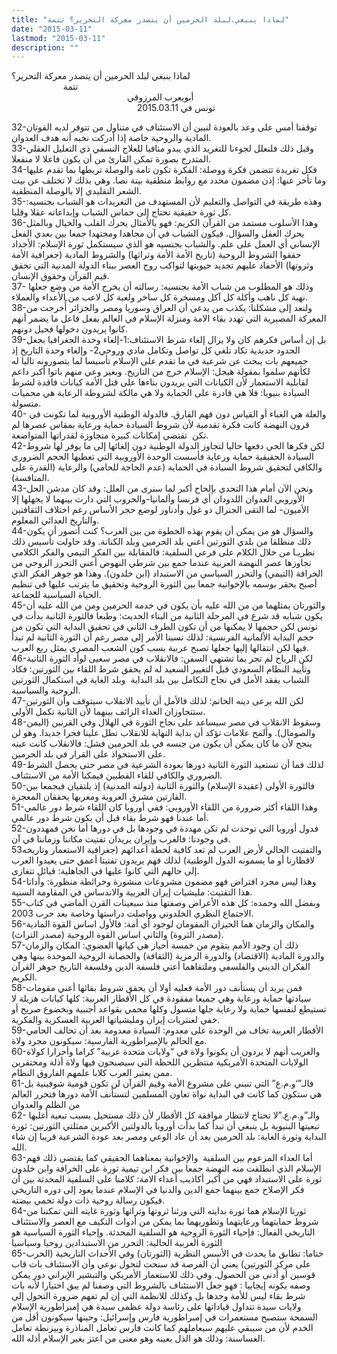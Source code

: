 ```yaml
---
title: "لماذا ينبغي.لبلد الحرمين أن يتصدر معركة التحرير؟ تتمة"
date: "2015-03-11"
lastmod: "2015-03-11"
description: ""
---
```

لماذا بنبغي لبلد الحرمين أن يتصدر معركة التحرير؟  
                     تتمة  
                                               أبويعرب المرزوقي  
                                                   تونس في 2015.03.11

32-توقفنا أمس على وعد بالعودة لنبين أن الاستئناف في متناول من تتوفر لديه القوتان المادية والروحية خاصة إذا أدركت نخبه أنه هدف العدوان.  
33-وقبل ذلك فلنعلل لجوءنا للتغريد الذي يبدو منافيا للعلاج النسقي ذي التعليل العقلي المتدرج بصورة تمكن القارئ من أن يكون فاعلا لا منفعلا.  
34-فكل تغريدة تتضمن فكرة ووصلة: الفكرة تكون تامة والوصلة تربطها بما تقدم عليها وما تأخر عنها: إذن مضمون محدد مع روابط منطقية بينة نصا. وهي بذلك لا تختلف عن بيت الشعر التقليدي إلا بالوصلة المنطقية.  
35-وهذه طريقة في التواصل والتعليم لأن المستهدف من التغريدات هو الشباب بجنسيه: كل ثورة حقيقية تحتاج إلى حماس الشباب وإبداعاته عقلا وقلبا.  
36-وهذا الأسلوب مستمد من القرآن الكريم: فهو بالأمثال يحرك القلب والخيال وبالمثل يحرك العقل والسؤال. فيكون الشباب في آن مجاهدا ومجتهدا جمعا بين بعدي الفعل الإنساني أي العمل على علم. والشباب بجنسيه هو الذي سيستكمل ثورة الإسلام: الأجداد حققوا الشروط الروحية (تاريخ الأمة الأمة وتراثها) والشروط المادية (جغرافية الأمة وثروتها) الأحفاد عليهم تجديد حيويتها لتواكب روح العصر ببناء الدولة المدنية التي تحقق قيم القرآن وحقوق الإنسان.  
37-وذلك هو المطلوب من شباب الأمة بجنسيه: رسالته أن يخرج الأمة من وضع جعلها  نهبة كل ناهب وأكلة كل آكل ومسخرة كل ساخر ولعبة كل لاعب من الأعداء والعملاء.  
38-ولنعد إلى مشكلنا: يكذب من يدعي أن العراق وسوريا ومصر والجزائر أُخرجت من المعركة المصيرية التي تهدد بقاء الامة ومنزلة الإسلام في العالم بفعل فاعل ما يضمر أنهم كانوا يريدون دخولها فحيل دونهم.  
39-بل إن أساس فكرهم كان ولا يزال إلغاء شرط الاستئناف:1-إلغاء وحدة الجغرافيا بجعل الحدود حديدية تكاد تلغي كل تواصل وتكامل مادي وروحي2- وإلغاء وحدة التاريخ إذ جميعهم بات يبحث عن شرعية في ما تقدم على الإسلام تأسيسا لما يتصورونه تاليا له لكأنهم سلموا بمقولة هيجل: الإسلام خرج من التاريخ. وبغير وعي منهم باتوا أكبر داعم لقابلية الاستعمار لأن الكيانات التي يريدون بناءها على قتل الأمة كيانات فاقدة لشرط السيادة بنيويا: فلا هي قادرة على الحماية ولا هي مالكة لشروطة الرعاية هي محميات متسولة.  
40- والعلة هي الغباء أو القياس دون فهم الفارق. فالدولة الوطنية الأوروبية لما تكونت في قرون النهضة كانت فكرة تقدمية لأن شروط السيادة حماية ورعاية بمقاس عصرها لم تكن  تقتضي إمكانات كبيرة متجاوزة لقدراتها المتواضعة.  
42-لكن فكرها الحي دفعها حاليا لتجاوز الدولة الوطنية دون إلغائها إلى ما يوفر لها شروط السيادة الحقيقية حماية ورعاية فأسست الوحدة الأوروبية التي تعطيها الحجم الضروري والكافي لتحقيق شروط السيادة في الحماية (عدم الحاجة للحامي) والرعاية (القدرة على المنافسة).  
43-ونحن الآن أمام هذا التحدي بإلحاح أكبر لما سنرى من العلل: وقد كان مدشن الحل الأوروبي العدوان اللدودان أي فرنسا وألمانيا-والحروب التي دارت بينهما لا يجهلها إلا الأميون- لما التقى الجنرال دو غول وأدناور لوضع حجر الأساس رغم اختلاف الثقافتين والتاريخ العدائي المعلوم.  
44-والسؤال هو من يمكن أن يقوم بهذه الخطوة من بين العرب؟ كنت أتصور أن يكون ذلك منطلقا من بلدي الثورتين أعني بلد الحرمين وبلد الكنانة. وقد حاولت تأسيس ذلك نظريـا من خلال الكلام على فرعي السلفية: فالمقابلة بين الفكر التيمي والفكر الكلامي تجاوزها عصر النهضة العربية عندما جمع بين شرطي النهوض أعني التحرر الروحي من الخرافة (التيمي) والتحرر السياسي من الاستبداد (ابن خلدون). وهذا هو جوهر الفكر الذي أصبح يحقر بوسمه بالإخوانية جمعا بين الثورة الروحية وتحقيق ما يترتب عليها في تنظيم الحياة السياسية للجماعة.  
45-والثورتان يمثلهما من من الله عليه بأن يكون في خدمة الحرمين ومن من الله عليه أن يكون شبابه قد شرع في المرحلة الثانية من البناء الحديث: وطبعا فالثورة الثانية بدأت في تونس لكن حجمها لا يمكنها من أن تكون الطرف الثاني في تحقيق البداية التي تكون من حجم البداية الألمانية الفرنسية: لذلك نسبنا الأمر إلى مصر رغم أن الثورة الثانية لم تبدأ فيها لكن انتقالها إليها جعلها تصبح عربية بسب كون الشعب المصري يمثل ربع العرب.  
46-لكن الرياح لم تجر بما تشتهي السفن: فالانقلاب في مصر سعيى لوأد الثورة الثانية وتأييد النظام السعودي قبل التغيير السعيد له لم يحقق شرط اللقاء بين الثورتين: فكاد الشباب يفقد الأمل في نجاح التكامل بين بلد البداية  وبلد الغاية في استكمال الثورتين الروحية والسياسية.  
47-لكن الله يرعى دينه الخاتم: لذلك فالأمل أن تأييد الانقلاب سيتوقف وأن الثورتين ستتجاوزان العداء الزائف بينهما لأن الثانية تكمل الأولى.  
48-وسقوط الانقلاب في مصر سيساعد على نجاح الثورة في الهلال وفي القرنين (اليمن والصومال). وألمح علامات تؤكد أن بداية النهاية للانقلاب تطل علينا فجرا جديدا. وهو لن ينجح لأن ما كان يمكن أن يكون من جنسه في بلد الحرمين فشل: فالانقلاب كانت عينه على الاستحواذ على القرار في بلد الحرمين.  
49-لذلك فما أن تستعيد الثورة الثانية دورها بعودة الشرعية في مصر حتى يحصل الشرط الضروري والكافي للقاء القطبين فيمكنا الأمة من الاستئناف.  
50-فالثورة الأولى (عقيدة الإسلام) والثورة الثانية (دولته المدنية) إذ يلتقيان فيجمعا بين القارتين مشرق العروبة ومغربها يحققان المعجزة.  
51-وهذا اللقاء أكثر ضرورة من اللقاء الأوروبي: ففي أوروبا كان اللقاء شرط دور عالمي أما عندنا فهو شرط بقاء قبل أن يكون شرط دور عالمي.  
52-فدول أوروبا التي توحدت لم تكن مهددة في وجودها بل في دورها أما نحن فمهددون في وجودنا: فالغرب وإيران يريدان تفتيت مكاننا وزماننا في آن.  
53والتفتيت الحالي لأرض العرب لم تعد كافية لخطة أعدائهم (جغرافية الاستعمار وتاريخه لاقطارنا أو ما يسمونه الدول الوطنية) لذلك فهم يريدون تفتيتا أعمق حتى يعيدوا العرب إلى حالهم التي كانوا عليها في الجاهلية: قبائل تتغازى.  
54-وهذا ليس مجرد افتراض فهو مضمون مشروعات منشورة وخرائطة منظورة: وأداتا هذا التفتيت: مليشيات إيران العربية والاندساس في المقاومة السنية.  
55-وبفضل الله وحمده: كل هذه الأعراض وصفتها منذ سبعينات القرن الماضي في كتاب الاجتماع النظري الخلدوني وواصلت دراستها وخاصة بعد حرب 2003.  
56-والمكان والزمان هما الحيزان المقومان لوجود أي أمة: فالأول اساس القوة المادية (مصدر الثروة) والثاني اساس القوة الروحية (مصدر التراث).  
57-ذلك أن وجود الأمم يتقوم من خمسة أحياز هي كيانها العضوي: المكان والزمان والدورة المادية (الاقتصاد) والدورة الرمزية (الثقافة) والحصانة الروحية الموحدة بينها وهي الفكران الديني والفلسفي وملتقاهما أعني فلسفة الدين وفلسفة التاريخ جوهر القرآن الكريم.  
58-فمن يريد أن يستأنف دور الأمة فعليه أولا أن يحقق شروط بقائها أعني مقومات سيادتها حماية ورعاية وهي جميعا مفقودة في كل الأقطار العربية: كلها كيانات هزيلة لا تستيطع لنفسها حماية ولا رعاية جلها متسول وكلها محمي بقواعد أجنبية وبخضوع صريح أو خفي لعنتريات إيران ومليشياتها العربية العسكرية والفكرية.  
59-الأقطار العربية تخاف من الوحدة على معدوم: السيادة معدومة بعد أن تحالف الحامي مع الحالم بالإمبراطورية الفارسية: سيكونون مجرد ولاة.  
60-والغريب أنهم لا يردون أن يكونوا ولاة في “ولايات متحدة عربية” كراما وأحرارا كولاة الولايات المتحدة الأمريكية منتظرين اللحظة التي سيصبحون فيها ولاة أذلة ومحتقرين ممن يعتبر العرب كلابا علمهم الفاروق النظام.  
61-فالـ”‘و.م.ع” التي تنبني على مشروع الأمة وقيم القرآن لن تكون قومية شوفينية بل هي ستكون كما كانت في البداية نواة تعاون المسلمين لتستأنف الأمة دورها فتحرر العالم من الظلم والعدوان  
62- والـ”و.م.ع.”لا تحتاج لانتظار موافقة كل الأقطار لأن ذلك مستحيل بسبب تبعية أغلبها تبعيتها البنيوية بل ينبغي أن تبدأ كما بدأت أوروبا بالدولتين الأكبرين ممثلتي الثورتين: ثورة البداية وثورة الغاية: بلد الحرمين بعد أن عاد الوعي ومصر بعد عودة الشرعية قريبا إن شاء الله.  
63-أما العداء المزعوم بين السلفية  والإخوانية بمعناهما الحقيقي كما يقتضي ذلك فهم الإسلام الذي انطلقت منه النهضة جمعا بين فكر ابن تيمية ثورة على الخرافة وابن خلدون ثورة على الاستبداد فهي من أكبر أكاذيب أعداء الامة: كلامنا على السلفية المحدثة بين أن فكر الإصلاح جمع بينهما جمع الدين والدنيا في الإسلام عندما يعود إلى دوره التاريخي فيكون رسالة روحية ذات دولة تحمي بيضته.  
64-ثورتا الإسلام هما ثورة بدايته التي ورثنا ثروتها وتراثها وثورة غايته التي تمكننا من شروط حمايتهما ورعايتهما وتطوريهما بما يمكن من أدوات التكيف مع العصر والاستئناف التاريخي الفعال: فإحياء الثورة الروحية هو السلفية المحدثة. وإحياء الثورة السياسية هو الثورة العربية الحالية: التحرر من الاستبدادين روحيا وسياسيا  
65-ختاما: تطابق ما يحدث في الأسس النظرية (الثورتان) وفي الأحداث التاريخية (الحرب على مركز الثورتين) يعني أن الفرصة قد سنحت لتحول نوعي وأن الاستئناف بات قاب قوسين أو أدنى من الحصول. وفي ذلك للاستعمار الأمريكي والتبشير الإيراني دور يمكن وصفه بكونه إيجابيا : فهو جعل الاستئناف بالشروط التي وصفنا لم يبق اختيارا لأنه بات شرط بقاء ليس للأمة وحدها بل وكذلك للانظمة التي إن لم تفهم ضرورة التحول إلى ولايات سيدة تتداول قياداتها على رئاسة دولة عظمى سيدة هي إمبراطورية الإسلام السمحة ستصبح مستعمرات في إمبراطورية فارس وإسرائيل: وحينها سيكونون أقل من الخدم لأن من سيبقي عليهم سيعاملهم كما كانت فارس تعامل المناذرة وبيزنطة تعامل الغساسنة: وذلك هو الذل بعينه وهو معنى من اعتز بغير الإسلام أذله الله.

###